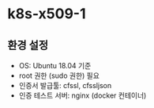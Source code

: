# k8s-x509-1

## 환경 설정
- OS: Ubuntu 18.04 기준
- root 권한 (sudo 권한) 필요
- 인증서 발급툴: cfssl, cfssljson
- 인증 테스트 서버: nginx (docker 컨테이너)
